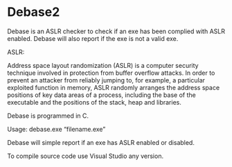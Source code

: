 # Debase2

Debase is an
ASLR checker to check if an exe has been complied with ASLR enabled. Debase
will also report if the exe is not a valid exe. 

ASLR:

Address
space layout randomization (ASLR) is a computer security technique involved in
protection from buffer overflow attacks. In order to prevent an attacker from
reliably jumping to, for example, a particular exploited function in memory,
ASLR randomly arranges the address space positions of key data areas of a
process, including the base of the executable and the positions of the stack,
heap and libraries.

Debase is
programmed in C. 

Usage:
debase.exe “filename.exe”

Debase will
simple report if an exe has ASLR enabled or disabled. 

To compile source code use Visual Studio any version. 


